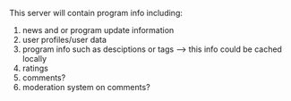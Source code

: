 This server will contain program info including: 

1. news and or program update information
2. user profiles/user data
3. program info such as desciptions or tags
--> this info could be cached locally
4. ratings
5. comments?
6. moderation system on comments?
